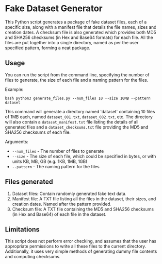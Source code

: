 # Fake Dataset Generator

This Python script generates a package of fake dataset files, each of a specific size, along with a manifest file that details the file names, sizes and creation dates. A checksum file is also generated which provides both MD5 and SHA256 checksums (in Hex and Base64 formats) for each file. All the files are put together into a single directory, named as per the user specified pattern, forming a neat package.

## Usage

You can run the script from the command line, specifying the number of files to generate, the size of each file and a naming pattern for the files. 

Example:

```bash python3 generate_files.py --num_files 10 --size 10MB --pattern dataset```

This command will generate a directory named 'dataset' containing 10 files of 1MB each, named `dataset_001.txt`, `dataset_002.txt`, etc. The directory will also contain a `dataset_manifest.txt` file listing the details of all generated files and a `dataset_checksums.txt` file providing the MD5 and SHA256 checksums of each file.

Arguments:
- `--num_files` - The number of files to generate
- `--size` - The size of each file, which could be specified in bytes, or with units KB, MB, GB (e.g. 1KB, 1MB, 1GB)
- `--pattern` - The naming pattern for the files

## Files generated
1. Dataset files: Contain randomly generated fake text data.
2. Manifest file: A TXT file listing all the files in the dataset, their sizes, and creation dates. Named after the pattern provided.
3. Checksum file: A TXT file containing the MD5 and SHA256 checksums (in Hex and Base64) of each file in the dataset.

## Limitations

This script does not perform error checking, and assumes that the user has appropriate permissions to write all these files to the current directory. Additionally, it uses very simple methods of generating dummy file contents and computing checksums.